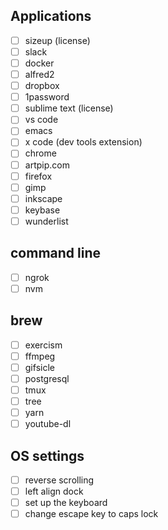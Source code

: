 ## Applications
- [ ] sizeup (license)
- [ ] slack
- [ ] docker
- [ ] alfred2
- [ ] dropbox
- [ ] 1password
- [ ] sublime text (license)
- [ ] vs code
- [ ] emacs
- [ ] x code (dev tools extension)
- [ ] chrome
- [ ] artpip.com
- [ ] firefox
- [ ] gimp
- [ ] inkscape
- [ ] keybase
- [ ] wunderlist

## command line
- [ ] ngrok
- [ ] nvm

## brew
- [ ] exercism
- [ ] ffmpeg
- [ ] gifsicle
- [ ] postgresql
- [ ] tmux
- [ ] tree
- [ ] yarn
- [ ] youtube-dl

## OS settings
- [ ] reverse scrolling
- [ ] left align dock
- [ ] set up the keyboard
- [ ] change escape key to caps lock

